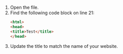 1. Open the file.
2. Find the following code block on line 21:
    ```HTML
    <html>
    <head>
    <title>Test</title>
    </head>
    ```
3. Update the title to match the name of your website.
